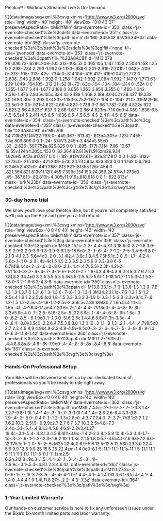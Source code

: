 Peloton® | Workouts Streamed Live & On-Demand

![](data:image/svg+xml,%3csvg xmlns='http://www.w3.org/2000/svg' role='img' width='40' height='40' viewBox='0 0 43 37' preserveAspectRatio='xMidYMin' data-evernote-id='350' class='js-evernote-checked'%3e%3cdefs data-evernote-id='351' class='js-evernote-checked'%3e%3cpath id='a' d='M0 .345h42.65V36.34H0z' data-evernote-id='352' class='js-evernote-checked'%3e%3c/path%3e%3c/defs%3e%3cg fill='none' fill-rule='evenodd' data-evernote-id='353' class='js-evernote-checked'%3e%3cpath fill='%23A8ACB1' d='M13.078 28.008l.73-.629c.208-.105.313-.105.52 0 .105.105 1.147 1.153 2.503 1.153 1.25 0 2.293-.734 2.293-1.992 0-1.153-.938-2.201-2.919-2.201h-1.042c-.209 0-.313-.105-.313-.42v-.734c0-.314.104-.419.417-.419h1.042c1.772 0 2.606-.943 2.606-1.992 0-1.258-1.042-1.992-2.084-1.992-1.147 0-1.773.63-2.19 1.049-.104.105-.312.21-.52 0l-.73-.63c-.104-.104-.104-.314 0-.524 0 0 1.355-1.677 3.44-1.677 2.189 0 3.856 1.363 3.856 3.355 0 1.468-1.042 2.516-1.876 2.935v.105c.834.42 2.189 1.468 2.189 3.04C21 28.427 19.332 30 16.83 30c-2.293 0-3.335-1.153-3.752-1.677-.104 0-.104-.21 0-.315M29.16 23.5c0-3.04-.921-4.822-2.66-4.822-1.738 0-2.66 1.782-2.66 4.822s.922 4.823 2.66 4.823c1.637 0 2.66-1.677 2.66-4.823m-7.16 0c0-4.089 1.636-6.5 4.5-6.5s4.5 2.411 4.5 6.5-1.636 6.5-4.5 6.5-4.5-2.411-4.5-6.5' data-evernote-id='354' class='js-evernote-checked'%3e%3c/path%3e%3cg data-evernote-id='355' class='js-evernote-checked'%3e%3cpath fill='%23A8ACB1' d='M6.768 34.713h29.114V22.797c0-.449.367-.813.82-.813h4.305v-.123l-7.455-7.4a.809.809 0 0 1-.24-.574V3.245h-3.484v5.55c0 .33-.2.626-.507.752a.826.826 0 0 1-.895-.177l-7.114-7.06-19.67 19.55v.124h4.305c.453 0 .82.364.82.813v11.916zm29.934 1.626H5.947a.817.817 0 0 1-.82-.813V23.61H.82a.817.817 0 0 1-.82-.813v-1.273c0-.215.085-.421.239-.573L20.73.584a.823.823 0 0 1 1.162 0l6.294 6.246V2.431c0-.449.368-.813.821-.813h5.126c.454 0 .821.364.821.813v11.12l7.455 7.399c.154.153.24.359.24.574v1.273c0 .45-.367.813-.82.813h-4.305v11.916a.818.818 0 0 1-.822.813z' mask='url(%23b)' data-evernote-id='356' class='js-evernote-checked'%3e%3c/path%3e%3c/g%3e%3c/g%3e%3c/svg%3e)

### 30-day home trial

We know you’ll love your Peloton Bike, but if you’re not completely satisfied we’ll pick up the Bike and give you a full refund.

![](data:image/svg+xml,%3csvg xmlns='http://www.w3.org/2000/svg' role='img' viewBox='0 0 40 40' height='40' width='40' preserveAspectRatio='xMidYMin' data-evernote-id='357' class='js-evernote-checked'%3e%3cg data-evernote-id='358' class='js-evernote-checked'%3e%3cpath d='M16.8 15.1c-.2.2-.4.4-.4.7l1.3 18.6c0 2.2-1.8 3.9-3.9 3.9-2.2 0-3.9-1.8-3.9-3.9l1.3-18.6c0-.3-.1-.6-.4-.7-1.2-.7-5-3.4-5-6.8 0-2.1.8-4.1 2.3-5.6v4c0 .2 0 .3.1.4l2.4 3.6c.1.3.4.5.7.5h5.1c.3 0 .5-.1.7-.4l2.4-3.6c-.1-.1 0-.2 0-.4v-4c1.5 1.5 2.3 3.5 2.3 5.6 0 3.3-3.8 6-5 6.7M19.1.4c-.2-.2-.6-.2-.8 0-.2.1-.4.4-.4.7v5.5l-2 3h-4.2l-2-3V1.1c0-.3-.2-.6-.4-.7-.3-.1-.6-.1-.8 0-2.7 1.8-4.3 4.8-4.3 8 0 3.8 3.7 6.7 5.3 7.8L8.2 34.4c0 3 2.5 5.5 5.5 5.5s5.5-2.5 5.5-5.6l-1.1-18.1c1.7-1.1 5.3-4.1 5.3-7.8 0-3.2-1.6-6.2-4.3-8' data-evernote-id='359' class='js-evernote-checked'%3e%3c/path%3e%3cpath d='M13.8 33.1c-.7 0-1.3.6-1.3 1.3 0 .7.6 1.3 1.3 1.3.7 0 1.3-.6 1.3-1.3 0-.7-.6-1.3-1.3-1.3M34.2 21.1c-.7.6-1.2 1.5-1.2 2.5s.4 1.9 1.2 2.5v9.1c0 1.8-1.5 3.3-3.3 3.3-1.8 0-3.3-1.5-3.3-3.3v-9.1c.7-.6 1.2-1.5 1.2-2.5s-.4-1.9-1.2-2.5v-2.3h6.5v2.3h.1zM30.7 1.6h.5l.4 1.1-.5 1.6h-.4l-.4-1.6.4-1.1zm4.7 20.6c.2-.1.4-.4.4-.7V18c0-.4-.4-.8-.8-.8h-3.3V5.9c.4 0 .7-.2.8-.6l.6-2.5v-.5L32.5.6c-.1-.4-.4-.6-.8-.6h-1.6c-.3 0-.6.2-.8.5l-.6 1.9c0 .1-.1.3 0 .5l.6 2.5c.1.4.4.6.8.6v11.3h-3.3c-.4 0-.8.4-.8.8v3.5c0 .3.2.6.4.7.5.3.8.8.8 1.3 0 .6-.3 1.1-.8 1.3-.2.1-.4.4-.4.7v9.5c0 2.7 2.2 4.9 4.9 4.9s4.9-2.2 4.9-4.9v-9.5c0-.3-.2-.6-.4-.7-.5-.3-.8-.8-.8-1.3 0-.6.3-1.1.8-1.4z' data-evernote-id='360' class='js-evernote-checked'%3e%3c/path%3e%3cpath d='M30.1 27.1V35c0 .4.4.8.8.8s.8-.4.8-.8v-7.9c0-.4-.4-.8-.8-.8s-.8.4-.8.8' data-evernote-id='361' class='js-evernote-checked'%3e%3c/path%3e%3c/g%3e%3c/svg%3e)

### Hands‑On Professional Setup

Your Bike will be delivered and set up by our dedicated team of professionals so you’ll be ready to ride right away.

![](data:image/svg+xml,%3csvg xmlns='http://www.w3.org/2000/svg' role='img' viewBox='0 0 40 40' height='40' width='40' preserveAspectRatio='xMidYMin' data-evernote-id='362' class='js-evernote-checked'%3e%3cpath d='M39.7 4.5c-.2-.1-.5-.2-.7-.1-3.3 1.4-7.2.7-9.8-1.9l-1.4-1.4c-.3-.3-.7-.3-1 0l-1.4 1.4c-2.6 2.6-6.4 3.3-9.8 1.9-.4-.2-.8 0-.9.4 0 .1-.1.2-.1.3v2.8c0 .4.3.7.7.7.4 0 .7-.3.7-.7V6.1c3.7 1.2 7.6.2 10.3-2.5l.9-.9.9.9c2.7 2.7 6.7 3.7 10.3 2.5v4.8l-7.3 2.4c-.3.1-.5.4-.4.8.1.3.4.5.8.4l6.9-2.2v3.4L27 19.4c-.3.1-.5.4-.4.8.1.3.4.5.8.4l11-3.6c-.1 4.2-2.3 8.1-5.9 10.4l-5.3 3.4-1.7-1c-.3-.2-.8-.1-1 .2-.2.3-.1.8.2 1l2.1 1.3c.2.1.5.1.8 0l5.7-3.6c4.1-2.6 6.6-7.2 6.6-12.1V5.1c.1-.2 0-.5-.2-.6zM25 22.4c0 6.9-5.6 12.5-12.5 12.5S0 29.3 0 22.4 5.6 9.9 12.5 9.9 25 15.5 25 22.4zm-1.4 0c0-6.1-5-11.1-11.1-11.1s-11.1 5-11.1 11.1 5 11.1 11.1 11.1 11.1-5 11.1-11.1zm2.5-6.2h.2l2.8-.9c.3-.1.5-.4.4-.8-.1-.3-.4-.5-.8-.4l-2.8.9c-.3.1-.5.4-.4.8.1.2.3.4.6.4z' data-evernote-id='363' class='js-evernote-checked'%3e%3c/path%3e%3cpath d='M11.1 27.3c-.3 0-.5-.1-.7-.3l-3.7-3.7c-.4-.4-.4-1 0-1.4.4-.4 1-.4 1.4 0l3 3 6.1-6.1c.4-.4 1-.4 1.4 0 .4.4.4 1 0 1.4L11.8 27c-.2.2-.4.3-.7.3z' data-evernote-id='364' class='js-evernote-checked'%3e%3c/path%3e%3c/svg%3e)

### 1‑Year Limited Warranty

Our hands-on customer service is here to fix any unforeseen issues under the Bike’s 12-month limited parts and labor warranty.